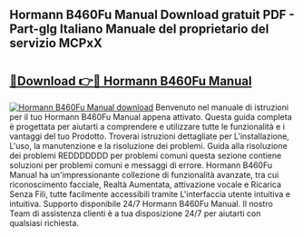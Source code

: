 ## Hormann B460Fu Manual Download gratuit PDF - Part-glg Italiano Manuale del proprietario del servizio MCPxX

# <h2><a href="http://dfb4lm.blite.top/?on=Hormann+B460Fu+Manual">🔗Download 👉🔴 Hormann B460Fu Manual</a></h2>

[![Hormann B460Fu Manual download](https://i.imgur.com/lujVjoI.png)](http://dfb4lm.blite.top/?on=Hormann+B460Fu+Manual)
Benvenuto nel manuale di istruzioni per il tuo Hormann B460Fu Manual appena attivato. Questa guida completa è progettata per aiutarti a comprendere e utilizzare tutte le funzionalità e i vantaggi del tuo Prodotto. Troverai istruzioni dettagliate per L'installazione, L'uso, la manutenzione e la risoluzione dei problemi. Guida alla risoluzione dei problemi REDDDDDDD per problemi comuni questa sezione contiene soluzioni per problemi comuni e messaggi di errore. Hormann B460Fu Manual ha un'impressionante collezione di funzionalità avanzate, tra cui riconoscimento facciale, Realtà Aumentata, attivazione vocale e Ricarica Senza Fili, tutte facilmente accessibili tramite L'interfaccia utente intuitiva e intuitiva. Supporto disponibile 24/7 Hormann B460Fu Manual. Il nostro Team di assistenza clienti è a tua disposizione 24/7 per aiutarti con qualsiasi richiesta.
